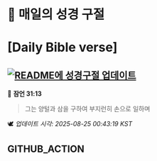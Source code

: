 # 🙏 매일의 성경 구절
# [Daily Bible verse]
## [![README에 성경구절 업데이트](https://github.com/DONGSUKA/first_test/actions/workflows/update-readme-bible.yml/badge.svg)](https://github.com/DONGSUKA/first_test/actions/workflows/update-readme-bible.yml)
<!-- START_BIBLE_VERSE -->
📖 **잠언 31:13**
> 그는 양털과 삼을 구하여 부지런히 손으로 일하며

🕊️ _업데이트 시각: 2025-08-25 00:43:19 KST_
  <!-- END_BIBLE_VERSE -->
## GITHUB_ACTION
